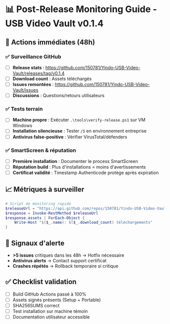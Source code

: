 # 📊 Post-Release Monitoring Guide - USB Video Vault v0.1.4

## 🎯 Actions immédiates (48h)

### ✅ Surveillance GitHub
- [ ] **Release stats** : https://github.com/150781/Yindo-USB-Video-Vault/releases/tag/v0.1.4
- [ ] **Download count** : Assets téléchargés
- [ ] **Issues remontées** : https://github.com/150781/Yindo-USB-Video-Vault/issues
- [ ] **Discussions** : Questions/retours utilisateurs

### ✅ Tests terrain
- [ ] **Machine propre** : Exécuter `.\tools\verify-release.ps1` sur VM Windows
- [ ] **Installation silencieuse** : Tester `/S` en environnement entreprise
- [ ] **Antivirus false-positive** : Vérifier VirusTotal/défenders

### ✅ SmartScreen & réputation
- [ ] **Première installation** : Documenter le process SmartScreen
- [ ] **Réputation build** : Plus d'installations = moins d'avertissements
- [ ] **Certificat validité** : Timestamp Authenticode protège après expiration

## 📈 Métriques à surveiller
```powershell
# Script de monitoring rapide
$releaseUrl = "https://api.github.com/repos/150781/Yindo-USB-Video-Vault/releases/tags/v0.1.4"
$response = Invoke-RestMethod $releaseUrl
$response.assets | ForEach-Object { 
    Write-Host "$($_.name): $($_.download_count) téléchargements" 
}
```

## 🚨 Signaux d'alerte
- **>5 issues** critiques dans les 48h → Hotfix nécessaire
- **Antivirus alerts** → Contact support certificat
- **Crashes répétés** → Rollback temporaire si critique

## ✅ Checklist validation
- [ ] Build GitHub Actions passé à 100%
- [ ] Assets signés présents (Setup + Portable)
- [ ] SHA256SUMS correct
- [ ] Test installation sur machine témoin
- [ ] Documentation utilisateur accessible